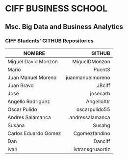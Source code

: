 # CIFF BUSINESS SCHOOL

## Msc. Big Data and Business Analytics

### CIFF Students' GITHUB Repositories 



|NOMBRE				|GITHUB			|
|-------------------------------|----------------------:|
|Miguel David Monzon		|MiguelDMonzon		|
|Mario		                |Puent3		        |
|Juan Manuel Moreno             |juanmanuelmoreno       |
|Juan Bravo	                |JBciff		        |
|Jose		                |josecarb	        |
|Angello Rodriguez              |AngelloXtr	        |
|Oscar Pulido	                |oscarpulido55	        |
|Andres Salamanca               |andressalamanca        |
|Susana				|Susahg			|
|Carlos Eduardo Gomez		|Cgomezfandino		|
|Dan				|Danciff		|
|Ivan				|ivtransgruaortiz	|





